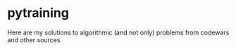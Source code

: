 # pytraining
Here are my solutions to algorithmic (and not only) problems from codewars and other sources
